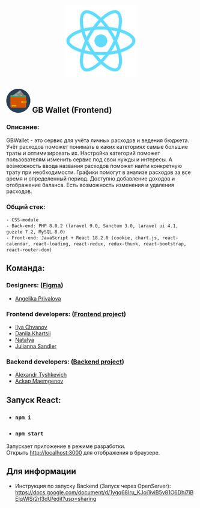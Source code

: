 <p align="center">
  <a href="https://reactjs.org/" target="_blank">
    <img src="https://github.com/Mercique/Wallet-project/blob/main/public/logo192.png" alt="React Logo">
  </a>
</p>

## <img src="https://github.com/Mercique/Wallet-project/blob/develop/public/favicon.ico" alt="icon"> GB Wallet (Frontend)
### Описание:
GBWallet - это сервис для учёта личных расходов и ведения бюджета.
Учёт расходов поможет понимать в каких категориях самые большие траты и оптимизировать их.
Настройка категорий поможет пользователям изменить сервис под свои нужды и интересы. А возможность ввода названия расходов поможет найти конкретную трату при необходимости. Графики помогут в анализе расходов за все время и определенный период.
Доступно добавление доходов и отображение баланса. Есть возможность изменения и удаления расходов.
### Общий стек:
```
- CSS-module
- Back-end: PHP 8.0.2 (laravel 9.0, Sanctum 3.0, laravel ui 4.1, guzzle 7.2, MySQL 8.0)
- Front-end: JavaScript + React 18.2.0 (cookie, chart.js, react-calendar, react-loading, react-redux, redux-thunk, react-bootstrap, react-router-dom)
```

## Команда:
### Designers: ([Figma](https://www.figma.com/file/Tq11bpRCAAfqV1SX7QGz7i/Untitled?node-id=0%3A1&t=cr5B8Gp0qxOEvJOA-0))
- [Angelika Privalova](https://github.com/)

### Frontend developers: ([Frontend project](https://github.com/Mercique/Wallet-project))
- [Ilya Chvanov](https://github.com/Mercique)
- [Danila Khartsii](https://github.com/DanilaKhartsii)
- [Natalya](https://github.com/Star1515)
- [Julianna Sandler](https://github.com/mirakwon24)

### Backend developers: ([Backend project](https://github.com/PanKoroban/wallet_back))
- [Alexandr Tyshkevich](https://github.com/PanKoroban)
- [Ackap Maemgenov](https://github.com/ackapga)



## Запуск React:
- ### `npm i`
- ### `npm start`

Запускает приложение в режиме разработки.\
Открыть [http://localhost:3000](http://localhost:3000) для отображения в браузере.

## Для информации
- Инструкция по запуску Backend (Запуск через OpenServer): https://docs.google.com/document/d/1ygq68Iru_KJoj1iviB5y81O6Dhi7iBElqWlSr2rl3dU/edit?usp=sharing